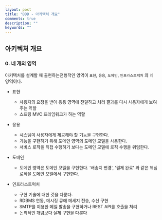 ```yaml
---
layout: post
title: "DDD - 아키텍처 개요"
comments: true
description: ""
keywords: ""
---
```


## 아키텍처 개요


### 0. 네 개의 영역

아키텍처를 설계할 때 출현하는전형적인 영역이 `표현`, `응용`, `도메인`, `인프라스트럭처` 의 네 영역이다.


- 표현
    - 사용자의 요청을 받아 응용 영역에 전달하고 처리 결과를 다시 사용자에게 보여주는 역할
    - 스프링 MVC 프레임워크가 하는 역할


- 응용
    - 시스템이 사용자에게 제공해야 할 기능을 구현한다.
    - 기능을 구현하기 위해 도메인 영역의 도메인 모델을 사용한다.
    - 서비스 로직을 직접 수행하기 보다는 도메인 모델에 로직 수행을 위임한다.

- 도메인
    - 도메인 영역은 도메인 모델을 구현한다. '배송지 변경', '결제 완료' 와 같은 핵심 로직을 도메인 모델에서 구현한다.

- 인프라스트럭처
    - 구현 기술에 대한 것을 다룬다.
    - RDBMS 연동, 메시징 큐에 메세지 전송, 수신 구현
    - SMTP를 이용한 메일 발송을 구현하거나 REST API를 호출을 처리
    - 논리적인 개념보다 실제 구현을 다룬다



    
